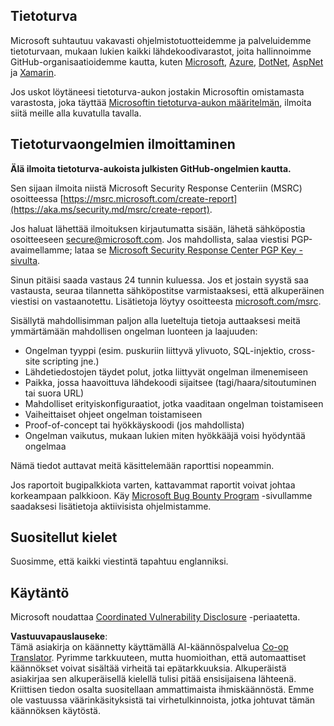 <!--
CO_OP_TRANSLATOR_METADATA:
{
  "original_hash": "57f14126c1c6add76b3aef3844dfe4e3",
  "translation_date": "2025-05-17T05:41:50+00:00",
  "source_file": "SECURITY.md",
  "language_code": "fi"
}
-->
## Tietoturva

Microsoft suhtautuu vakavasti ohjelmistotuotteidemme ja palveluidemme tietoturvaan, mukaan lukien kaikki lähdekoodivarastot, joita hallinnoimme GitHub-organisaatioidemme kautta, kuten [Microsoft](https://github.com/Microsoft), [Azure](https://github.com/Azure), [DotNet](https://github.com/dotnet), [AspNet](https://github.com/aspnet) ja [Xamarin](https://github.com/xamarin).

Jos uskot löytäneesi tietoturva-aukon jostakin Microsoftin omistamasta varastosta, joka täyttää [Microsoftin tietoturva-aukon määritelmän](https://aka.ms/security.md/definition), ilmoita siitä meille alla kuvatulla tavalla.

## Tietoturvaongelmien ilmoittaminen

**Älä ilmoita tietoturva-aukoista julkisten GitHub-ongelmien kautta.**

Sen sijaan ilmoita niistä Microsoft Security Response Centeriin (MSRC) osoitteessa [https://msrc.microsoft.com/create-report](https://aka.ms/security.md/msrc/create-report).

Jos haluat lähettää ilmoituksen kirjautumatta sisään, lähetä sähköpostia osoitteeseen [secure@microsoft.com](mailto:secure@microsoft.com). Jos mahdollista, salaa viestisi PGP-avaimellamme; lataa se [Microsoft Security Response Center PGP Key -sivulta](https://aka.ms/security.md/msrc/pgp).

Sinun pitäisi saada vastaus 24 tunnin kuluessa. Jos et jostain syystä saa vastausta, seuraa tilannetta sähköpostitse varmistaaksesi, että alkuperäinen viestisi on vastaanotettu. Lisätietoja löytyy osoitteesta [microsoft.com/msrc](https://www.microsoft.com/msrc).

Sisällytä mahdollisimman paljon alla lueteltuja tietoja auttaaksesi meitä ymmärtämään mahdollisen ongelman luonteen ja laajuuden:

  * Ongelman tyyppi (esim. puskuriin liittyvä ylivuoto, SQL-injektio, cross-site scripting jne.)
  * Lähdetiedostojen täydet polut, jotka liittyvät ongelman ilmenemiseen
  * Paikka, jossa haavoittuva lähdekoodi sijaitsee (tagi/haara/sitoutuminen tai suora URL)
  * Mahdolliset erityiskonfiguraatiot, jotka vaaditaan ongelman toistamiseen
  * Vaiheittaiset ohjeet ongelman toistamiseen
  * Proof-of-concept tai hyökkäyskoodi (jos mahdollista)
  * Ongelman vaikutus, mukaan lukien miten hyökkääjä voisi hyödyntää ongelmaa

Nämä tiedot auttavat meitä käsittelemään raporttisi nopeammin.

Jos raportoit bugipalkkiota varten, kattavammat raportit voivat johtaa korkeampaan palkkioon. Käy [Microsoft Bug Bounty Program](https://aka.ms/security.md/msrc/bounty) -sivullamme saadaksesi lisätietoja aktiivisista ohjelmistamme.

## Suositellut kielet

Suosimme, että kaikki viestintä tapahtuu englanniksi.

## Käytäntö

Microsoft noudattaa [Coordinated Vulnerability Disclosure](https://aka.ms/security.md/cvd) -periaatetta.

**Vastuuvapauslauseke**:  
Tämä asiakirja on käännetty käyttämällä AI-käännöspalvelua [Co-op Translator](https://github.com/Azure/co-op-translator). Pyrimme tarkkuuteen, mutta huomioithan, että automaattiset käännökset voivat sisältää virheitä tai epätarkkuuksia. Alkuperäistä asiakirjaa sen alkuperäisellä kielellä tulisi pitää ensisijaisena lähteenä. Kriittisen tiedon osalta suositellaan ammattimaista ihmiskäännöstä. Emme ole vastuussa väärinkäsityksistä tai virhetulkinnoista, jotka johtuvat tämän käännöksen käytöstä.